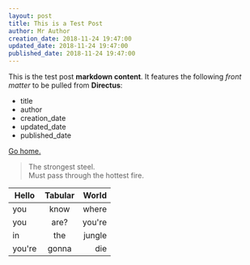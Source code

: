 ```yaml
---
layout: post
title: This is a Test Post
author: Mr Author
creation_date: 2018-11-24 19:47:00
updated_date: 2018-11-24 19:47:00
published_date: 2018-11-24 19:47:00
---
```

This is the test post __markdown content__. It features the following _front matter_ to be pulled from __Directus__:
* title
* author
* creation_date
* updated_date
* published_date

[Go home.](../)

> The strongest steel.<br>
> Must pass through the hottest fire.

| Hello  | Tabular | World  |
| ------ |:-------:| ------:|
| you    | know    | where  |
| you    | are?    | you're |
| in     | the     | jungle |
| you're | gonna   | die    |
